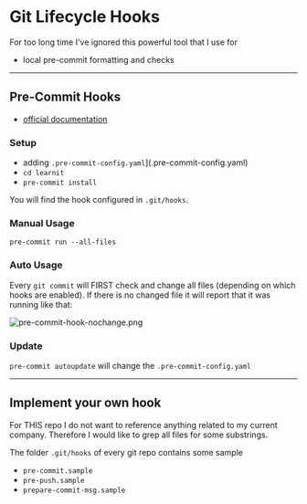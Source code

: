 # Git Lifecycle Hooks

For too long time I've ignored this powerful tool that I use for

* local pre-commit formatting and checks

---

## Pre-Commit Hooks

* [official documentation](https://pre-commit.com/)

### Setup

* adding `.pre-commit-config.yaml`](.pre-commit-config.yaml)
* `cd learnit`
* `pre-commit install`

You will find the hook configured in `.git/hooks`.

### Manual Usage

`pre-commit run --all-files`

### Auto Usage

Every `git commit` will FIRST check and change all files (depending on which hooks are enabled). If there is no changed file it will report that it was running like that:

![pre-commit-hook-nochange.png](docs/images/pre-commit-hook-nochange.png)

### Update

`pre-commit autoupdate` will change the `.pre-commit-config.yaml`

---

## Implement your own hook

For THIS repo I do not want to reference anything related to my current company. Therefore I would like to grep all files for some substrings.

The folder `.git/hooks` of every git repo contains some sample 

* `pre-commit.sample`
* `pre-push.sample`
* `prepare-commit-msg.sample`

